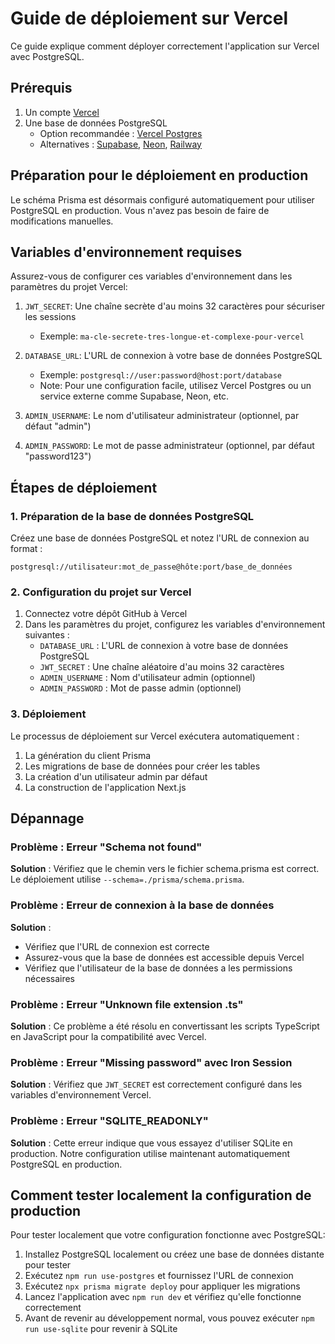 # Guide de déploiement sur Vercel

Ce guide explique comment déployer correctement l'application sur Vercel avec PostgreSQL.

## Prérequis

1. Un compte [Vercel](https://vercel.com/)
2. Une base de données PostgreSQL
   - Option recommandée : [Vercel Postgres](https://vercel.com/docs/storage/vercel-postgres)
   - Alternatives : [Supabase](https://supabase.com), [Neon](https://neon.tech), [Railway](https://railway.app)

## Préparation pour le déploiement en production

Le schéma Prisma est désormais configuré automatiquement pour utiliser PostgreSQL en production. Vous n'avez pas besoin de faire de modifications manuelles.

## Variables d'environnement requises

Assurez-vous de configurer ces variables d'environnement dans les paramètres du projet Vercel:

1. `JWT_SECRET`: Une chaîne secrète d'au moins 32 caractères pour sécuriser les sessions
   - Exemple: `ma-cle-secrete-tres-longue-et-complexe-pour-vercel`

2. `DATABASE_URL`: L'URL de connexion à votre base de données PostgreSQL
   - Exemple: `postgresql://user:password@host:port/database`
   - Note: Pour une configuration facile, utilisez Vercel Postgres ou un service externe comme Supabase, Neon, etc.

3. `ADMIN_USERNAME`: Le nom d'utilisateur administrateur (optionnel, par défaut "admin")

4. `ADMIN_PASSWORD`: Le mot de passe administrateur (optionnel, par défaut "password123")

## Étapes de déploiement

### 1. Préparation de la base de données PostgreSQL

Créez une base de données PostgreSQL et notez l'URL de connexion au format :
```
postgresql://utilisateur:mot_de_passe@hôte:port/base_de_données
```

### 2. Configuration du projet sur Vercel

1. Connectez votre dépôt GitHub à Vercel
2. Dans les paramètres du projet, configurez les variables d'environnement suivantes :
   - `DATABASE_URL` : L'URL de connexion à votre base de données PostgreSQL
   - `JWT_SECRET` : Une chaîne aléatoire d'au moins 32 caractères
   - `ADMIN_USERNAME` : Nom d'utilisateur admin (optionnel)
   - `ADMIN_PASSWORD` : Mot de passe admin (optionnel)

### 3. Déploiement

Le processus de déploiement sur Vercel exécutera automatiquement :
1. La génération du client Prisma
2. Les migrations de base de données pour créer les tables
3. La création d'un utilisateur admin par défaut
4. La construction de l'application Next.js

## Dépannage

### Problème : Erreur "Schema not found"

**Solution** : Vérifiez que le chemin vers le fichier schema.prisma est correct. Le déploiement utilise `--schema=./prisma/schema.prisma`.

### Problème : Erreur de connexion à la base de données

**Solution** :
- Vérifiez que l'URL de connexion est correcte
- Assurez-vous que la base de données est accessible depuis Vercel
- Vérifiez que l'utilisateur de la base de données a les permissions nécessaires

### Problème : Erreur "Unknown file extension .ts"

**Solution** : Ce problème a été résolu en convertissant les scripts TypeScript en JavaScript pour la compatibilité avec Vercel.

### Problème : Erreur "Missing password" avec Iron Session

**Solution** : Vérifiez que `JWT_SECRET` est correctement configuré dans les variables d'environnement Vercel.

### Problème : Erreur "SQLITE_READONLY"

**Solution** : Cette erreur indique que vous essayez d'utiliser SQLite en production. Notre configuration utilise maintenant automatiquement PostgreSQL en production.

## Comment tester localement la configuration de production

Pour tester localement que votre configuration fonctionne avec PostgreSQL:

1. Installez PostgreSQL localement ou créez une base de données distante pour tester
2. Exécutez `npm run use-postgres` et fournissez l'URL de connexion
3. Exécutez `npx prisma migrate deploy` pour appliquer les migrations
4. Lancez l'application avec `npm run dev` et vérifiez qu'elle fonctionne correctement
5. Avant de revenir au développement normal, vous pouvez exécuter `npm run use-sqlite` pour revenir à SQLite
